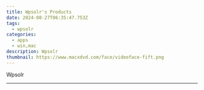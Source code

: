 ```yaml
---
title: Wpsolr's Products
date: 2024-08-27T06:35:47.753Z
tags: 
  - wpsolr
categories: 
  - apps
  - win,mac
description: Wpsolr
thumbnail: https://www.macxdvd.com/face/videoface-fift.png
---
```


Wpsolr

<!--__INIT__BEGIN__TAG__PRODUCTS__LIST__-->
<!--__INIT__END__TAG__PRODUCTS__LIST__-->

<!--__INIT__BEGIN__TAG__FEED_PRODUCTS__LIST__-->
<!--__INIT__END__TAG__FEED_PRODUCTS__LIST__-->


<hr>


